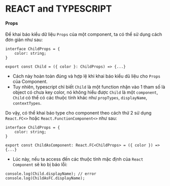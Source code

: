 # REACT and TYPESCRIPT

#### Props

Để khai báo kiểu dữ liệu `Props` của một component, ta có thể sử dụng cách đơn giản như sau:

```
interface ChildProps = {
    color: string;
}

export const Child = ({ color }: ChildProps) => {...}
```

- Cách này hoàn toàn đúng và hợp lệ khi khai báo kiểu dũ liệu cho `Props` của Component.
- Tuy nhiên, typescript chỉ biết `Child` là một function nhận vào 1 tham số là object có chưa key color, nó không hiểu được `Child` là một `component`, `Child` có thể có các thuộc tính khác như `propTypes`, `displayName`, `contextTypes`.

Do vậy, có thể khai báo type cho component theo cách thứ 2 sử dụng `React.FC<>` hoặc `React.FunctionComponent<>` như sau:

```
interface ChildProps = {
    color: string;
}

export const ChildAsComponent: React.FC<ChildProps> = ({ color }) => {...}
```

- Lúc này, nếu ta access đến các thuộc tính mặc định của `React Component` sẽ ko bị báo lỗi:

```
console.log(Child.displayName); // error
console.log(ChildAsFC.displayName);
```
